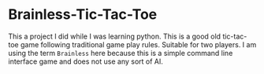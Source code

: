 # Brainless-Tic-Tac-Toe
This a project I did while I was learning python. This is a good old tic-tac-toe game following traditional game play rules. Suitable for two players.
I am using the term `Brainless` here because this is a simple command line interface game and does not use any sort of AI.
